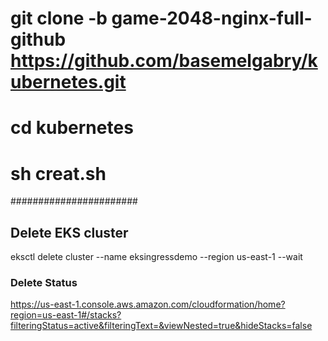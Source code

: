 # git clone -b game-2048-nginx-full-github https://github.com/basemelgabry/kubernetes.git
# cd kubernetes
# sh creat.sh

#######################

## Delete EKS cluster
eksctl delete cluster --name eksingressdemo --region us-east-1 --wait
### Delete Status
https://us-east-1.console.aws.amazon.com/cloudformation/home?region=us-east-1#/stacks?filteringStatus=active&filteringText=&viewNested=true&hideStacks=false
